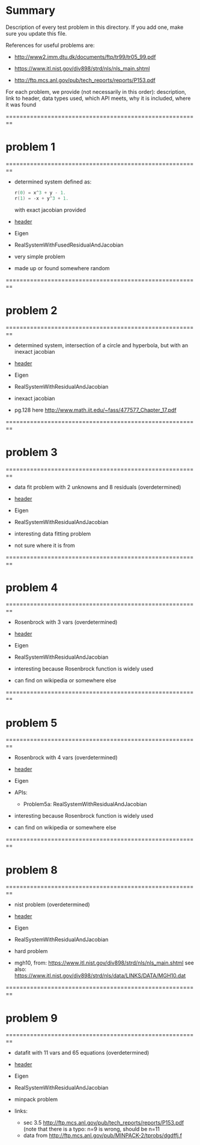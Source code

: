 
# Summary

Description of every test problem in this directory.
If you add one, make sure you update this file.

References for useful problems are:

- http://www2.imm.dtu.dk/documents/ftp/tr99/tr05_99.pdf

- https://www.itl.nist.gov/div898/strd/nls/nls_main.shtml

- http://ftp.mcs.anl.gov/pub/tech_reports/reports/P153.pdf

For each problem, we provide (not necessarily in this order):
description, link to header, data types used, which API meets,
why it is included, where it was found

========================================================
# problem 1
========================================================
- determined system defined as:
  ```cpp
  r(0) = x^3 + y - 1.
  r(1) = -x + y^3 + 1.
  ```
  with exact jacobian provided

- [header](./problem1.hpp)

- Eigen

- RealSystemWithFusedResidualAndJacobian

- very simple problem

- made up or found somewhere random

========================================================
# problem 2
========================================================
- determined system, intersection of a circle and hyperbola,
  but with an inexact jacobian

- [header](./problem2.hpp)

- Eigen

- RealSystemWithResidualAndJacobian

- inexact jacobian

- pg.128 here http://www.math.iit.edu/~fass/477577_Chapter_17.pdf

========================================================
# problem 3
========================================================
- data fit problem with 2 unknowns and 8 residuals (overdetermined)

- [header](./problem3.hpp)

- Eigen

- RealSystemWithResidualAndJacobian

- interesting data fitting problem

- not sure where it is from

========================================================
# problem 4
========================================================
- Rosenbrock with 3 vars (overdetermined)

- [header](./problem4.hpp)

- Eigen

- RealSystemWithResidualAndJacobian

- interesting because Rosenbrock function is widely used

- can find on wikipedia or somewhere else

========================================================
# problem 5
========================================================
- Rosenbrock with 4 vars (overdetermined)

- [header](./problem5.hpp)

- Eigen

- APIs:
  - Problem5a: RealSystemWithResidualAndJacobian

- interesting because Rosenbrock function is widely used

- can find on wikipedia or somewhere else

========================================================
# problem 8
========================================================
- nist problem (overdetermined)

- [header](./problem8.hpp)

- Eigen

- RealSystemWithResidualAndJacobian

- hard problem

- mgh10, from: https://www.itl.nist.gov/div898/strd/nls/nls_main.shtml
   see also: https://www.itl.nist.gov/div898/strd/nls/data/LINKS/DATA/MGH10.dat

========================================================
# problem 9
========================================================
- datafit with 11 vars and 65 equations (overdetermined)

- [header](./problem7.hpp)

- Eigen

- RealSystemWithResidualAndJacobian

- minpack problem

- links:
   - sec 3.5 http://ftp.mcs.anl.gov/pub/tech_reports/reports/P153.pdf
     (note that there is a typo: n=9 is wrong, should be n=11
   - data from http://ftp.mcs.anl.gov/pub/MINPACK-2/tprobs/dgdffj.f
